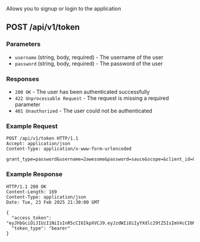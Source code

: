 Allows you to signup or login to the application

## POST /api/v1/token

### Parameters

- `username` (string, body, required) - The username of the user
- `password` (string, body, required) - The password of the user

### Responses

- `200 OK` - The user has been authenticated successfully
- `422 Unprocessable Request` - The request is missing a required parameter
- `401 Unauthorized` - The user could not be authenticated

### Example Request
```http
POST /api/v1/token HTTP/1.1
Accept: application/json
Content-Type: application/x-www-form-urlencoded

grant_type=password&username=2awesome&password=sauce&scope=&client_id=&client_secret=
```

### Example Response

```http
HTTP/1.1 200 OK
Content-Length: 169
Content-Type: application/json
Date: Tue, 23 Feb 2025 21:30:00 GMT

{
  "access_token": "eyJhbGciOiJIUzI1NiIsInR5cCI6IkpXVCJ9.eyJzdWIiOiIyYXdlc29tZSIsImV4cCI6MTc0MDI2MTM5OH0.g1hm6YRglfpG2MMiZRg8kF2Mh0ezfdlV7IeNC6qz_H8",
  "token_type": "bearer"
}
```
